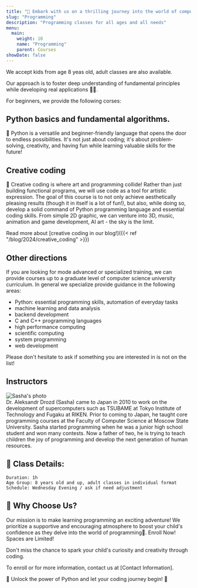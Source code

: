 ```yaml
---
title: "🚀 Embark with us on a thrilling journey into the world of computer programming!"
slug: "Programming"
description: "Programming classes for all ages and all needs"
menu:
  main:
    weight: 10
    name: "Programming"
    parent: Courses
showDate: false
---
```


We accept kids from age 8 yeas old, adult classes are also available.

Our approach is to foster deep understanding of fundamental principles while developing real applications 👩‍💻.

For beginners, we provide the following corses:

## Python basics and fundamental algorithms.

🐍 Python is a versatile and beginner-friendly language that opens the door to endless possibilities. It's not just about coding; it's about problem-solving, creativity, and having fun while learning valuable skills for the future!

## Creative coding

🎨 Creative coding is where art and programming collide!
Rather than just building functional programs, we will use code as a tool for artistic expression.
The goal of this course is to not only achieve aesthetically pleasing results (though it in itself is a lot of fun!),
but also, while doing so, develop a solid command of Python programming language and essential coding skills.
From simple 2D graphic, we can venture into 3D, music, animation and game development, AI art - the sky is the limit.

Read more about [creative coding in our blog!]({{< ref "/blog/2024/creative_coding" >}})

## Other directions

If you are looking for mode advanced or specialized training, we can provide courses up to a graduate level of computer science university curriculum.
In general we specialize provide guidance in the following areas:

- Python: essential programming skills, automation of everyday tasks
- machine learning and data analysis
- backend development
- C and C++ programming languages
- high performance computing
- scientific computing
- system programming
- web development

Please don't hesitate to ask if something you are interested in is not on the list!

## Instructors
<div class="">
    <div class="md:flex mt-0">
      <div class="md:shrink-0 mt=0 mr-4" >
        <img class="w-full object-cover md:h-full md:w-48 mt-0"
         src="/images/sasha.jpg"
         alt="Sasha's photo">
      </div>
      <div class="">
        Dr. Aleksandr Drozd (Sasha) came  to Japan in 2010 to work on the development of supercomputers such as TSUBAME at Tokyo Institute of Technology and Fugaku at RIKEN. Prior to coming to Japan, he taught core programming courses at the Faculty of Computer Science at Moscow State University. Sasha started programming when he was a junior high school student and won many contests. Now a father of two, he is trying to teach children the joy of programming and develop the next generation of human resources.
      </div>
    </div>
  </div>

## 📅 Class Details:

    Duration: 1h
    Age Group: 8 years old and up, adult classes in individual format
    Schedule: Wednesday Evening / ask if need adjustment

## 🌟 Why Choose Us?

Our mission is to make learning programming an exciting adventure! We prioritize a supportive and encouraging atmosphere to boost your child's confidence as they delve into the world of programming🎉.  Enroll Now! Spaces are Limited!

Don't miss the chance to spark your child's curiosity and creativity through coding.

To enroll or for more information, contact us at [Contact Information].

🚀 Unlock the power of Python and let your coding journey begin! 🚀
